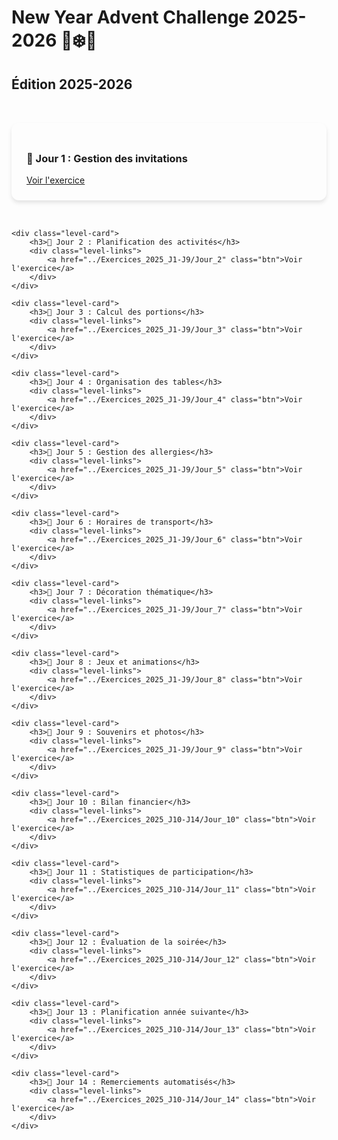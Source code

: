 # New Year Advent Challenge 2025-2026 🦊❄️🎉

## Édition 2025-2026

<style>
.level-cards {
    display: grid;
    grid-template-columns: repeat(auto-fit, minmax(300px, 1fr));
    gap: 2rem;
    padding: 2rem 0;
}

.level-card {
    background: var(--md-default-bg-color);
    border-radius: 12px;
    padding: 1.5rem;
    box-shadow: 0 4px 6px rgba(0, 0, 0, 0.1);
    transition: transform 0.3s ease;
}

.level-card:hover {
    transform: translateY(-5px);
    box-shadow: 0 0 15px rgba(255, 198, 55, 0.8);
}

.level-links {
    display: flex;
    flex-direction: column;
    gap: 0.5rem;
    margin-top: 1rem;
}
</style>

<section class="level-cards">
    <div class="level-card">
        <h3>🎊 Jour 1 : Gestion des invitations</h3>
        <div class="level-links">
            <a href="../Exercices_2025_J1-J9/Jour_1" class="btn">Voir l'exercice</a>
        </div>
    </div>

    <div class="level-card">
        <h3>🎊 Jour 2 : Planification des activités</h3>
        <div class="level-links">
            <a href="../Exercices_2025_J1-J9/Jour_2" class="btn">Voir l'exercice</a>
        </div>
    </div>

    <div class="level-card">
        <h3>🎊 Jour 3 : Calcul des portions</h3>
        <div class="level-links">
            <a href="../Exercices_2025_J1-J9/Jour_3" class="btn">Voir l'exercice</a>
        </div>
    </div>

    <div class="level-card">
        <h3>🎊 Jour 4 : Organisation des tables</h3>
        <div class="level-links">
            <a href="../Exercices_2025_J1-J9/Jour_4" class="btn">Voir l'exercice</a>
        </div>
    </div>

    <div class="level-card">
        <h3>🎊 Jour 5 : Gestion des allergies</h3>
        <div class="level-links">
            <a href="../Exercices_2025_J1-J9/Jour_5" class="btn">Voir l'exercice</a>
        </div>
    </div>

    <div class="level-card">
        <h3>🎊 Jour 6 : Horaires de transport</h3>
        <div class="level-links">
            <a href="../Exercices_2025_J1-J9/Jour_6" class="btn">Voir l'exercice</a>
        </div>
    </div>

    <div class="level-card">
        <h3>🎊 Jour 7 : Décoration thématique</h3>
        <div class="level-links">
            <a href="../Exercices_2025_J1-J9/Jour_7" class="btn">Voir l'exercice</a>
        </div>
    </div>

    <div class="level-card">
        <h3>🎊 Jour 8 : Jeux et animations</h3>
        <div class="level-links">
            <a href="../Exercices_2025_J1-J9/Jour_8" class="btn">Voir l'exercice</a>
        </div>
    </div>

    <div class="level-card">
        <h3>🎊 Jour 9 : Souvenirs et photos</h3>
        <div class="level-links">
            <a href="../Exercices_2025_J1-J9/Jour_9" class="btn">Voir l'exercice</a>
        </div>
    </div>

    <div class="level-card">
        <h3>🎉 Jour 10 : Bilan financier</h3>
        <div class="level-links">
            <a href="../Exercices_2025_J10-J14/Jour_10" class="btn">Voir l'exercice</a>
        </div>
    </div>

    <div class="level-card">
        <h3>🎉 Jour 11 : Statistiques de participation</h3>
        <div class="level-links">
            <a href="../Exercices_2025_J10-J14/Jour_11" class="btn">Voir l'exercice</a>
        </div>
    </div>

    <div class="level-card">
        <h3>🎉 Jour 12 : Évaluation de la soirée</h3>
        <div class="level-links">
            <a href="../Exercices_2025_J10-J14/Jour_12" class="btn">Voir l'exercice</a>
        </div>
    </div>

    <div class="level-card">
        <h3>🎉 Jour 13 : Planification année suivante</h3>
        <div class="level-links">
            <a href="../Exercices_2025_J10-J14/Jour_13" class="btn">Voir l'exercice</a>
        </div>
    </div>

    <div class="level-card">
        <h3>🎉 Jour 14 : Remerciements automatisés</h3>
        <div class="level-links">
            <a href="../Exercices_2025_J10-J14/Jour_14" class="btn">Voir l'exercice</a>
        </div>
    </div>
</section>
